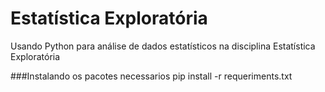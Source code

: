 # Estatística Exploratória

Usando Python para análise de dados estatísticos na disciplina Estatística Exploratória

###Instalando os pacotes necessarios
pip install -r requeriments.txt